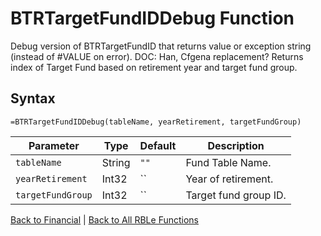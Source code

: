 # BTRTargetFundIDDebug Function

Debug version of BTRTargetFundID that returns value or exception string (instead of #VALUE on error).  DOC: Han, Cfgena replacement?  Returns index of Target Fund based on retirement year and target fund group.

## Syntax

```excel
=BTRTargetFundIDDebug(tableName, yearRetirement, targetFundGroup)
```

Parameter | Type | Default | Description
---|---|---|---
`tableName` | String | `""` | Fund Table Name.
`yearRetirement` | Int32 | `` | Year of retirement.
`targetFundGroup` | Int32 | `` | Target fund group ID.

[Back to Financial](RBLeFinancial.md) | [Back to All RBLe Functions](RBLe.md#function-documentation)